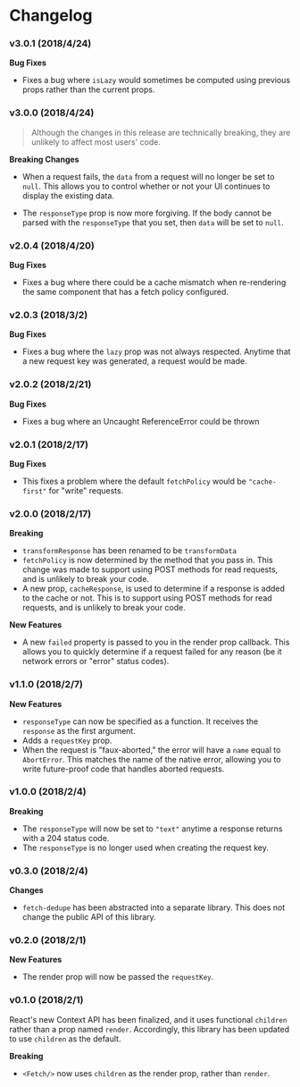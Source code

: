 # Changelog

### v3.0.1 (2018/4/24)

**Bug Fixes**

* Fixes a bug where `isLazy` would sometimes be computed using previous
  props rather than the current props.

### v3.0.0 (2018/4/24)

> Although the changes in this release are technically breaking, they are unlikely to
> affect most users' code.

**Breaking Changes**

* When a request fails, the `data` from a request will no longer be set to `null`. This
  allows you to control whether or not your UI continues to display the existing data.

* The `responseType` prop is now more forgiving. If the body cannot be parsed with
  the `responseType` that you set, then `data` will be set to `null`.

### v2.0.4 (2018/4/20)

**Bug Fixes**

* Fixes a bug where there could be a cache mismatch when re-rendering the same component
  that has a fetch policy configured.

### v2.0.3 (2018/3/2)

**Bug Fixes**

* Fixes a bug where the `lazy` prop was not always respected. Anytime that a new request key was generated,
  a request would be made.

### v2.0.2 (2018/2/21)

**Bug Fixes**

* Fixes a bug where an Uncaught ReferenceError could be thrown

### v2.0.1 (2018/2/17)

**Bug Fixes**

* This fixes a problem where the default `fetchPolicy` would be `"cache-first"` for "write" requests.

### v2.0.0 (2018/2/17)

**Breaking**

* `transformResponse` has been renamed to be `transformData`
* `fetchPolicy` is now determined by the method that you pass in. This change was made to support using
  POST methods for read requests, and is unlikely to break your code.
* A new prop, `cacheResponse`, is used to determine if a response is added to the cache or
  not. This is to support using POST methods for read requests, and is unlikely to break your code.

**New Features**

* A new `failed` property is passed to you in the render prop callback. This allows you to
  quickly determine if a request failed for any reason (be it network errors or "error" status
  codes).

### v1.1.0 (2018/2/7)

**New Features**

* `responseType` can now be specified as a function. It receives the `response`
  as the first argument.
* Adds a `requestKey` prop.
* When the request is "faux-aborted," the error will have a `name` equal to `AbortError`.
  This matches the name of the native error, allowing you to write future-proof code that
  handles aborted requests.

### v1.0.0 (2018/2/4)

**Breaking**

* The `responseType` will now be set to `"text"` anytime a response returns
  with a 204 status code.
* The `responseType` is no longer used when creating the request key.

### v0.3.0 (2018/2/4)

**Changes**

* `fetch-dedupe` has been abstracted into a separate library. This
  does not change the public API of this library.

### v0.2.0 (2018/2/1)

**New Features**

* The render prop will now be passed the `requestKey`.

### v0.1.0 (2018/2/1)

React's new Context API has been finalized, and it uses functional `children` rather than a prop
named `render`. Accordingly, this library has been updated to use `children` as the default.

**Breaking**

* `<Fetch/>` now uses `children` as the render prop, rather than `render`.

